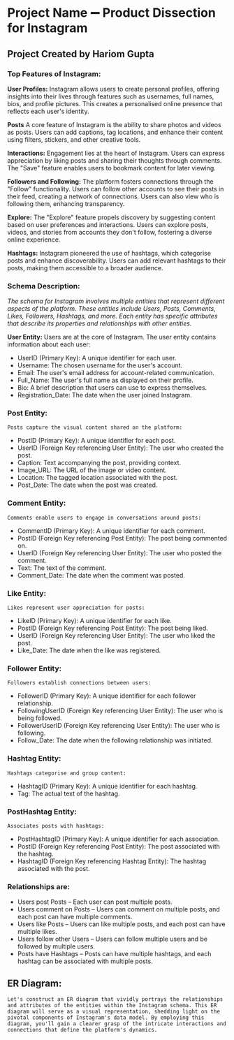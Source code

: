 # Project Name ➖ Product Dissection for Instagram

## Project Created by Hariom Gupta 
### Top Features of Instagram:

**User Profiles:** Instagram allows users to create personal profiles, offering insights into their lives through features such as usernames, full names, bios, and profile pictures. This creates a personalised online presence that reflects each user's identity.

**Posts** A core feature of Instagram is the ability to share photos and videos as posts. Users can add captions, tag locations, and enhance their content using filters, stickers, and other creative tools.

**Interactions:** Engagement lies at the heart of Instagram. Users can express appreciation by liking posts and sharing their thoughts through comments. The "Save" feature enables users to bookmark content for later viewing.

**Followers and Following:** The platform fosters connections through the "Follow" functionality. Users can follow other accounts to see their posts in their feed, creating a network of connections. Users can also view who is following them, enhancing transparency.

**Explore:** The "Explore" feature propels discovery by suggesting content based on user preferences and interactions. Users can explore posts, videos, and stories from accounts they don't follow, fostering a diverse online experience.

**Hashtags:** Instagram pioneered the use of hashtags, which categorise posts and enhance discoverability. Users can add relevant hashtags to their posts, making them accessible to a broader audience.

### Schema Description: 

*The schema for Instagram involves multiple entities that represent different aspects of the platform. These entities include Users, Posts, Comments, Likes, Followers, Hashtags, and more. Each entity has specific attributes that describe its properties and relationships with other entities.*

**User Entity:**
    Users are at the core of Instagram. The user entity contains information about each user:

- UserID (Primary Key): A unique identifier for each user.
- Username: The chosen username for the user's account.
- Email: The user's email address for account-related communication.
- Full_Name: The user's full name as displayed on their profile.
- Bio: A brief description that users can use to express themselves.
- Registration_Date: The date when the user joined Instagram.

### Post Entity:
    Posts capture the visual content shared on the platform:

- PostID (Primary Key): A unique identifier for each post.
- UserID (Foreign Key referencing User Entity): The user who created the post.
- Caption: Text accompanying the post, providing context.
- Image_URL: The URL of the image or video content.
- Location: The tagged location associated with the post.
- Post_Date: The date when the post was created.

### Comment Entity:
    Comments enable users to engage in conversations around posts:

- CommentID (Primary Key): A unique identifier for each comment.
- PostID (Foreign Key referencing Post Entity): The post being commented on.
- UserID (Foreign Key referencing User Entity): The user who posted the comment.
- Text: The text of the comment.
- Comment_Date: The date when the comment was posted.
### Like Entity:
    Likes represent user appreciation for posts:

- LikeID (Primary Key): A unique identifier for each like.
- PostID (Foreign Key referencing Post Entity): The post being liked.
- UserID (Foreign Key referencing User Entity): The user who liked the post.
- Like_Date: The date when the like was registered.
### Follower Entity:
    Followers establish connections between users:

- FollowerID (Primary Key): A unique identifier for each follower relationship.
- FollowingUserID (Foreign Key referencing User Entity): The user who is being followed.
- FollowerUserID (Foreign Key referencing User Entity): The user who is following.
- Follow_Date: The date when the following relationship was initiated.


### Hashtag Entity:
    Hashtags categorise and group content:

- HashtagID (Primary Key): A unique identifier for each hashtag.
- Tag: The actual text of the hashtag.


### PostHashtag Entity:
    Associates posts with hashtags:

- PostHashtagID (Primary Key): A unique identifier for each association.
- PostID (Foreign Key referencing Post Entity): The post associated with the hashtag.
- HashtagID (Foreign Key referencing Hashtag Entity): The hashtag associated with the post.


### Relationships are:

- Users post Posts – Each user can post multiple posts.
- Users comment on Posts – Users can comment on multiple posts, and each post can have multiple comments.
- Users like Posts – Users can like multiple posts, and each post can have multiple likes.
- Users follow other Users – Users can follow multiple users and be followed by multiple users.
- Posts have Hashtags – Posts can have multiple hashtags, and each hashtag can be associated with multiple posts.


## ER Diagram: 

    Let's construct an ER diagram that vividly portrays the relationships and attributes of the entities within the Instagram schema. This ER diagram will serve as a visual representation, shedding light on the pivotal components of Instagram's data model. By employing this diagram, you'll gain a clearer grasp of the intricate interactions and connections that define the platform's dynamics.

